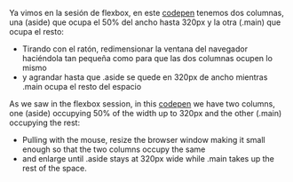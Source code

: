 Ya vimos en la sesión de flexbox, en este [codepen](https://codepen.io/adalab/pen/LORKzX) tenemos dos columnas, una (aside) que ocupa el 50% del ancho hasta 320px y la otra (.main) que ocupa el resto:

- Tirando con el ratón, redimensionar la ventana del navegador haciéndola tan pequeña como para que las dos columnas ocupen lo mismo
- y agrandar hasta que .aside se quede en 320px de ancho mientras .main ocupa el resto del espacio

As we saw in the flexbox session, in this [codepen](https://codepen.io/adalab/pen/LORKzX) we have two columns, one (aside) occupying 50% of the width up to 320px and the other (.main) occupying the rest:

- Pulling with the mouse, resize the browser window making it small enough so that the two columns occupy the same
- and enlarge until .aside stays at 320px wide while .main takes up the rest of the space.

